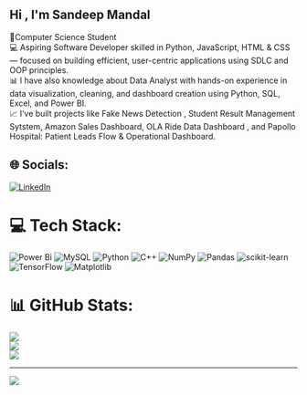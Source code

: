 ## Hi , I'm Sandeep Mandal<br/>
🧠Computer Science Student <br/>
💻 Aspiring Software Developer skilled in Python, JavaScript, HTML & CSS — focused on building efficient, user-centric applications using SDLC and OOP principles.<br/>
📊 I have also knowledge about Data Analyst with hands-on experience in data visualization, cleaning, and dashboard creation using Python, SQL, Excel, and Power BI.<br/>
📈 I’ve built projects like Fake News Detection , Student Result Management Sytstem, Amazon Sales Dashboard, OLA Ride Data Dashboard , and Papollo Hospital: Patient Leads Flow & Operational Dashboard.<br/>


## 🌐 Socials:
[![LinkedIn](https://img.shields.io/badge/LinkedIn-%230077B5.svg?logo=linkedin&logoColor=white)](https://www.linkedin.com/in/sandeep-mandal-7a95b8316/) 

# 💻 Tech Stack:
![Power Bi](https://img.shields.io/badge/power_bi-F2C811?style=for-the-badge&logo=powerbi&logoColor=black) ![MySQL](https://img.shields.io/badge/mysql-4479A1.svg?style=for-the-badge&logo=mysql&logoColor=white) ![Python](https://img.shields.io/badge/python-3670A0?style=for-the-badge&logo=python&logoColor=ffdd54) ![C++](https://img.shields.io/badge/c++-%2300599C.svg?style=for-the-badge&logo=c%2B%2B&logoColor=white) ![NumPy](https://img.shields.io/badge/numpy-%23013243.svg?style=for-the-badge&logo=numpy&logoColor=white) ![Pandas](https://img.shields.io/badge/pandas-%23150458.svg?style=for-the-badge&logo=pandas&logoColor=white) ![scikit-learn](https://img.shields.io/badge/scikit--learn-%23F7931E.svg?style=for-the-badge&logo=scikit-learn&logoColor=white) ![TensorFlow](https://img.shields.io/badge/TensorFlow-%23FF6F00.svg?style=for-the-badge&logo=TensorFlow&logoColor=white) ![Matplotlib](https://img.shields.io/badge/Matplotlib-%23ffffff.svg?style=for-the-badge&logo=Matplotlib&logoColor=black)
# 📊 GitHub Stats:
![](https://github-readme-stats.vercel.app/api?username=sandeepmandal07&theme=merko&hide_border=false&include_all_commits=false&count_private=false)<br/>
![](https://nirzak-streak-stats.vercel.app/?user=sandeepmandal07&theme=merko&hide_border=false)<br/>
![](https://github-readme-stats.vercel.app/api/top-langs/?username=sandeepmandal07&theme=merko&hide_border=false&include_all_commits=false&count_private=false&layout=compact)

---
[![](https://visitcount.itsvg.in/api?id=sandeepmandal07&icon=0&color=10)](https://visitcount.itsvg.in)

<!-- Proudly created with GPRM ( https://gprm.itsvg.in ) -->
